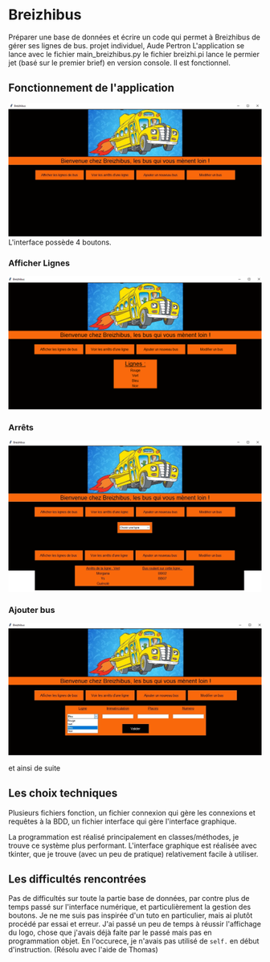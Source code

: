 # Breizhibus
Préparer une base de données et écrire un code qui permet à Breizhibus de gérer ses lignes de bus. projet individuel, Aude Pertron
L'application se lance avec le fichier main_breizhibus.py
le fichier breizhi.pi lance le permier jet (basé sur le premier brief) en version console. Il est fonctionnel.


## Fonctionnement de l'application
![accueil interface](Images/interface_accueil.jpg)
L'interface possède 4 boutons.

### Afficher Lignes
![afficher lignes](Images/afficher_lignes.png)

### Arrêts
![arrets](Images/arrets.jpg)

### Ajouter bus
![ajouter bus](Images/ajouter_bus.jpg)

 et ainsi de suite

## Les choix techniques

Plusieurs fichiers fonction, un fichier connexion qui gère les connexions et requêtes à la BDD, un fichier interface qui gère l'interface graphique.

La programmation est réalisé principalement en classes/méthodes, je trouve ce système plus performant.
L'interface graphique est réalisée avec tkinter, que je trouve (avec un peu de pratique) relativement facile à utiliser.

## Les difficultés rencontrées

Pas de difficultés sur toute la partie base de données, par contre plus de temps passé sur l'interface numérique, et particulièrement la gestion des boutons. Je ne me suis pas inspirée d'un tuto en particulier, mais ai plutôt procédé par essai et erreur.
J'ai passé un peu de temps à réussir l'affichage du logo, chose que j'avais déjà faite par le passé mais pas en programmation objet. En l'occurece, je n'avais pas utilisé de `self.` en début d'instruction. (Résolu avec l'aide de Thomas)

